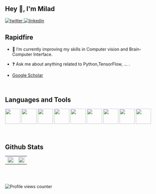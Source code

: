 ## Hey 👋, I'm Milad   
  
<a href="https://twitter.com/milad_solo" target="_blank">
<img src=https://img.shields.io/badge/twitter-%2300acee.svg?&style=for-the-badge&logo=twitter&logoColor=white alt=twitter style="margin-bottom: 5px;" />
</a>
<a href="https://www.linkedin.com/in/miladsoleymani/" target="_blank">
<img src=https://img.shields.io/badge/linkedin-%231E77B5.svg?&style=for-the-badge&logo=linkedin&logoColor=white alt=linkedin style="margin-bottom: 5px;" />
</a>


## Rapidfire  

- 🌱 I’m currently improving my skills in Computer vision and Brain-Computer Interface.  
  

- ❓ Ask me about anything related to Python,TensorFlow, ... .  
  
-  [Google Scholar](https://scholar.google.com/citations?view_op=list_works&hl=en&user=PUq5PtEAAAAJ)
<br/>  


## Languages and Tools  
<code><img height="50" src="https://www.vectorlogo.zone/logos/python/python-horizontal.svg"></code>
<code><img height="50" src="https://seeklogo.com/images/M/matlab-logo-AE6C96A5DD-seeklogo.com.png"></code>
<code><img height="50" src="https://www.vectorlogo.zone/logos/tensorflow/tensorflow-ar21.svg"></code>
<code><img height="50" src="https://www.vectorlogo.zone/logos/pytorch/pytorch-ar21.svg"></code>
<code><img height="50" src="https://seeklogo.com/images/S/scikit-learn-logo-8766D07E2E-seeklogo.com.png"></code>
<code><img height="50" src="https://seeklogo.com/images/A/amazon-web-services-aws-logo-6C2E3DCD3E-seeklogo.com.png"></code>
<code><img height="50" src="https://seeklogo.com/images/D/django-logo-182231C1BB-seeklogo.com.png"></code>
<code><img height="50" src="https://www.vectorlogo.zone/logos/git-scm/git-scm-ar21.svg"></code>
<code><img height="50" src="https://seeklogo.com/images/L/Latex-logo-5EAE2E278A-seeklogo.com.png"></code>


<br/>  

## Github Stats  
<table><tr><td valign="top" width="50%">

<img src="https://github-readme-stats.vercel.app/api?username=MiladSoleymani&show_icons=true&count_private=true&hide_border=true" align="center" style="width: 100%;" />

</td><td valign="top" width="50%">

<img src="https://github-readme-stats.vercel.app/api/top-langs/?username=MiladSoleymani&hide_border=true&layout=compact" align="center" style="width: 100%;" />

</td></tr></table>  

<br/>  

  

<br/>  

![Profile views counter](https://komarev.com/ghpvc/?username=MiladSoleymani&&style=flat-square)  
  

<br/>  

